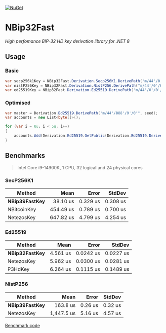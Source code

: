 [![NuGet](https://img.shields.io/nuget/v/NBip32Fast.svg)](https://www.nuget.org/packages/NBip32Fast)

# NBip32Fast
*High perfomance BIP-32 HD key derivation library for .NET 8*

## Usage
### Basic
```cs
var secp256k1Key = NBip32Fast.Derivation.Secp256K1.DerivePath("m/44'/0'/0'/0/0", seed).Key;
var nistP256Key = NBip32Fast.Derivation.NistP256.DerivePath("m/44'/0'/0'/0/0", seed).Key;
var ed25519Key = NBip32Fast.Derivation.Ed25519.DerivePath("m/44'/0'/0'/0'/0'", seed).Key;
```

### Optimised
```cs
var master = Derivation.Ed25519.DerivePath("m/44'/888'/0'/0'", seed);
var accounts = new List<byte[]>();

for (var i = 0u; i < 5u; i++)
{
    accounts.Add(Derivation.Ed25519.GetPublic(Derivation.Ed25519.Derive(master, new KeyPathElement(i, true)).Key));
}
```

## Benchmarks
> Intel Core i9-14900K, 1 CPU, 32 logical and 24 physical cores

### SecP256K1
| Method        | Mean      | Error    | StdDev   |
|-------------- |----------:|---------:|---------:|
| **NBip39FastKey** |  38.10 us | 0.329 us | 0.308 us |
| NBitcoinKey   | 454.49 us | 0.789 us | 0.700 us |
| NetezosKey    | 647.82 us | 4.799 us | 4.254 us |

### Ed25519
| Method        | Mean     | Error     | StdDev    |
|-------------- |---------:|----------:|----------:|
| **NBip32FastKey** | 4.561 us | 0.0242 us | 0.0227 us |
| NetezosKey    | 5.962 us | 0.0300 us | 0.0281 us |
| P3HdKey       | 6.264 us | 0.1115 us | 0.1489 us |

### NistP256
| Method        | Mean       | Error   | StdDev  |
|-------------- |-----------:|--------:|--------:|
| **NBip39FastKey** |   163.8 us | 0.26 us | 0.32 us |
| NetezosKey    | 1,447.5 us | 5.16 us | 4.57 us |

[Benchmark code](https://github.com/kzorin52/NBip32Fast/blob/master/NBip32Fast.Benchmark/Program.cs)
